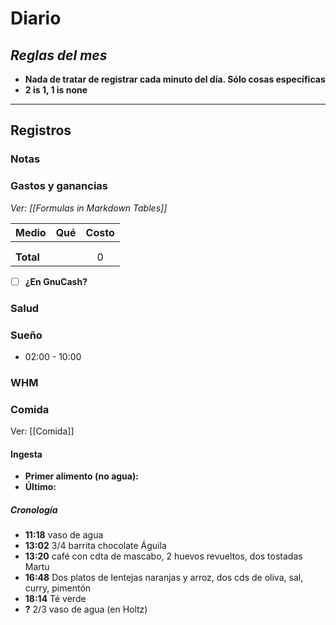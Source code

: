 # Diario
## *Reglas del mes*
- **Nada de tratar de registrar cada minuto del día. Sólo cosas específicas**
- **2 is 1, 1 is none**

---
## Registros
### Notas


### Gastos y ganancias
*Ver: [[Formulas in Markdown Tables]]*

| Medio     | Qué | Costo |
| --------- |:--- |:-----:|
|           |     |       |
|           |     |       |
| **Total** |     |   0   |
<!-- TBLFM: @>$3=sum(@I..@-1) -->

- [ ] **¿En GnuCash?**


### Salud


### Sueño
- 02:00 - 10:00

### WHM


### Comida
Ver: [[Comida]]
#### Ingesta
- **Primer alimento (no agua):**
- **Último:**

##### Cronología
- **11:18** vaso de agua
- **13:02** 3/4 barrita chocolate Águila
- **13:20** café con cdta de mascabo, 2 huevos revueltos, dos tostadas Martu
- **16:48** Dos platos de lentejas naranjas y arroz, dos cds de oliva, sal, curry, pimentón
- **18:14** Té verde
- **?** 2/3 vaso de agua (en Holtz)